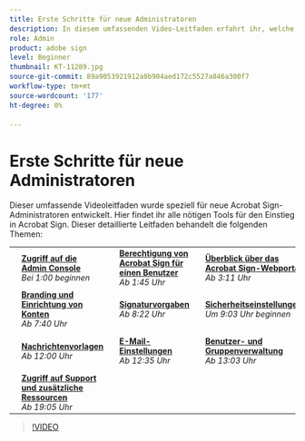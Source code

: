 ```yaml
---
title: Erste Schritte für neue Administratoren
description: In diesem umfassenden Video-Leitfaden erfahrt ihr, welche Tools für die Einführung von Acrobat Sign in eurem Unternehmen erforderlich sind.
role: Admin
product: adobe sign
level: Beginner
thumbnail: KT-11289.jpg
source-git-commit: 89a9053921912a0b904aed172c5527a846a300f7
workflow-type: tm+mt
source-wordcount: '177'
ht-degree: 0%

---
```


# Erste Schritte für neue Administratoren

Dieser umfassende Videoleitfaden wurde speziell für neue Acrobat Sign-Administratoren entwickelt. Hier findet ihr alle nötigen Tools für den Einstieg in Acrobat Sign. Dieser detaillierte Leitfaden behandelt die folgenden Themen:

<table style="table-layout:auto">
<tr>
  <td>
    <a href="https://video.tv.adobe.com/v/343565/?autoplay=true&t=60">
      <img alt="Bild schnell weiterleiten" src="../assets/Stepforward_18.png" />
    </a>
  </td>
  <td>
     <a href="https://video.tv.adobe.com/v/343565/?autoplay=true&t=60"><strong>Zugriff auf die Admin Console</strong></a>
         <br>
        <em>Bei 1:00 beginnen</em>
    </td>
    <td>
    <a href="https://video.tv.adobe.com/v/343565/?autoplay=true&t=105">
      <img alt="Bild schnell weiterleiten" src="../assets/Stepforward_18.png" />
    </a>
  </td>
  <td>
     <a href="https://video.tv.adobe.com/v/343565/?autoplay=true&t=105"><strong>Berechtigung von Acrobat Sign für einen Benutzer</strong></a>
        <br>
        <em>Ab 1:45 Uhr</em>
    </td>
    <td>
    <a href="https://video.tv.adobe.com/v/343565/?autoplay=true&t=191">
      <img alt="Bild schnell weiterleiten" src="../assets/Stepforward_18.png" />
    </a>
  </td>
  <td>
     <a href="https://video.tv.adobe.com/v/343565/?autoplay=true&t=191"><strong>Überblick über das Acrobat Sign-Webportal</strong></a>
        <br>
        <em>Ab 3:11 Uhr</em>
    </td>
    <td>
    <a href="https://video.tv.adobe.com/v/343565/?autoplay=true&t=358">
      <img alt="Bild schnell weiterleiten" src="../assets/Stepforward_18.png" />
    </a>
  </td>
  <td>
     <a href="https://video.tv.adobe.com/v/343565/?autoplay=true&t=358"><strong>Globale Einstellungen und Konfigurationen</strong></a>
        <br>
        <em>Ab 5:58 Uhr</em>
    </td>
  </tr>
  <tr>
    <td>
    <a href="https://video.tv.adobe.com/v/343565/?autoplay=true&t=460">
      <img alt="Bild schnell weiterleiten" src="../assets/Stepforward_18.png" />
    </a>
  </td>
  <td>
     <a href="https://video.tv.adobe.com/v/343565/?autoplay=true&t=460"><strong>Branding und Einrichtung von Konten</strong></a>
         <br>
        <em>Ab 7:40 Uhr</em>
    </td>
    <td>
    <a href="https://video.tv.adobe.com/v/343565/?autoplay=true&t=502">
      <img alt="Bild schnell weiterleiten" src="../assets/Stepforward_18.png" />
    </a>
  </td>
  <td>
     <a href="https://video.tv.adobe.com/v/343565/?autoplay=true&t=502"><strong>Signaturvorgaben</strong></a>
        <br>
        <em>Ab 8:22 Uhr</em>
    </td>
    <td>
    <a href="https://video.tv.adobe.com/v/343565/?autoplay=true&t=543">
      <img alt="Bild schnell weiterleiten" src="../assets/Stepforward_18.png" />
    </a>
  </td>
  <td>
     <a href="https://video.tv.adobe.com/v/343565/?autoplay=true&t=543"><strong>Sicherheitseinstellungen</strong></a>
        <br>
        <em>Um 9:03 Uhr beginnen</em>
    </td>
    <td>
    <a href="https://video.tv.adobe.com/v/343565/?autoplay=true&t=595">
      <img alt="Bild schnell weiterleiten" src="../assets/Stepforward_18.png" />
    </a>
  </td>
  <td>
     <a href="https://video.tv.adobe.com/v/343565/?autoplay=true&t=595"><strong>Sendeeinstellungen</strong></a>
        <br>
        <em>Beginn um 9:55 Uhr</em>
    </td>
  </tr>
  <tr>
    <td>
    <a href="https://video.tv.adobe.com/v/343565/?autoplay=true&t=720">
      <img alt="Bild schnell weiterleiten" src="../assets/Stepforward_18.png" />
    </a>
  </td>
  <td>
     <a href="https://video.tv.adobe.com/v/343565/?autoplay=true&t=720"><strong>Nachrichtenvorlagen</strong></a>
         <br>
        <em>Ab 12:00 Uhr</em>
    </td>
    <td>
    <a href="https://video.tv.adobe.com/v/343565/?autoplay=true&t=755">
      <img alt="Bild schnell weiterleiten" src="../assets/Stepforward_18.png" />
    </a>
  </td>
  <td>
     <a href="https://video.tv.adobe.com/v/343565/?autoplay=true&t=755"><strong>E-Mail-Einstellungen</strong></a>
        <br>
        <em>Ab 12:35 Uhr</em>
    </td>
    <td>
    <a href="https://video.tv.adobe.com/v/343565/?autoplay=true&t=783">
      <img alt="Bild schnell weiterleiten" src="../assets/Stepforward_18.png" />
    </a>
  </td>
  <td>
     <a href="https://video.tv.adobe.com/v/343565/?autoplay=true&t=783"><strong>Benutzer- und Gruppenverwaltung</strong></a>
        <br>
        <em>Ab 13:03 Uhr</em>
    </td>
    <td>
    <a href="https://video.tv.adobe.com/v/343565/?autoplay=true&t=917">
      <img alt="Bild schnell weiterleiten" src="../assets/Stepforward_18.png" />
    </a>
  </td>
  <td>
     <a href="https://video.tv.adobe.com/v/343565/?autoplay=true&t=917"><strong>Erstellen und Aktivieren von Workflows</strong></a>
        <br>
        <em>Ab 15:17 Uhr</em>
  </td>
</tr>
<tr>
  <td>
     <a href="https://video.tv.adobe.com/v/343565/?autoplay=true&t=1145">
      <img alt="Bild schnell weiterleiten" src="../assets/Stepforward_18.png" />
    </a>
    </td>
    <td>
     <a href="https://video.tv.adobe.com/v/343565/?autoplay=true&t=1145"><strong>Zugriff auf Support und zusätzliche Ressourcen</strong></a>
        <br>
        <em>Ab 19:05 Uhr</em>
    </td>
  </tr>
  </table>

>[!VIDEO](https://video.tv.adobe.com/v/343565?hidetitle=true)

